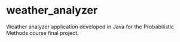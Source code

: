 # weather_analyzer
Weather analyzer application developed in Java for the Probabilistic Methods course final project.

